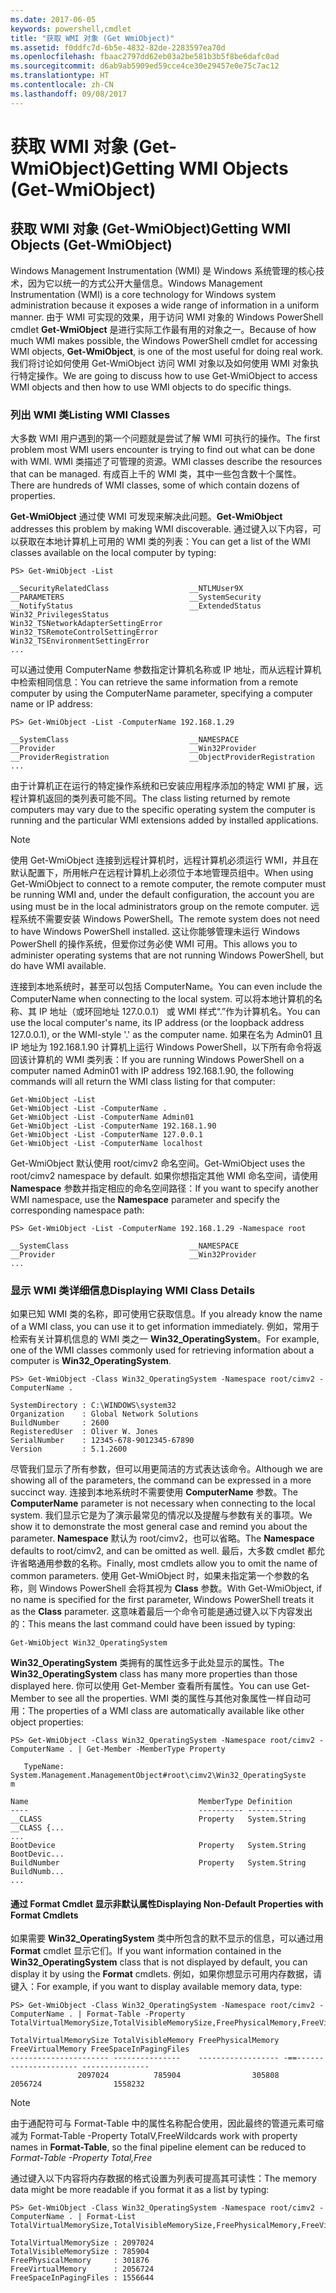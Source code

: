```yaml
---
ms.date: 2017-06-05
keywords: powershell,cmdlet
title: "获取 WMI 对象 (Get WmiObject)"
ms.assetid: f0ddfc7d-6b5e-4832-82de-2283597ea70d
ms.openlocfilehash: fbaac2797dd62eb03a2be581b3b5f8be6dafc0ad
ms.sourcegitcommit: d6ab9ab5909ed59cce4ce30e29457e0e75c7ac12
ms.translationtype: HT
ms.contentlocale: zh-CN
ms.lasthandoff: 09/08/2017
---
```

# <a name="getting-wmi-objects-get-wmiobject"></a><span data-ttu-id="bf758-103">获取 WMI 对象 (Get-WmiObject)</span><span class="sxs-lookup"><span data-stu-id="bf758-103">Getting WMI Objects (Get-WmiObject)</span></span>

## <a name="getting-wmi-objects-get-wmiobject"></a><span data-ttu-id="bf758-104">获取 WMI 对象 (Get-WmiObject)</span><span class="sxs-lookup"><span data-stu-id="bf758-104">Getting WMI Objects (Get-WmiObject)</span></span>
<span data-ttu-id="bf758-105">Windows Management Instrumentation (WMI) 是 Windows 系统管理的核心技术，因为它以统一的方式公开大量信息。</span><span class="sxs-lookup"><span data-stu-id="bf758-105">Windows Management Instrumentation (WMI) is a core technology for Windows system administration because it exposes a wide range of information in a uniform manner.</span></span> <span data-ttu-id="bf758-106">由于 WMI 可实现的效果，用于访问 WMI 对象的 Windows PowerShell cmdlet **Get-WmiObject** 是进行实际工作最有用的对象之一。</span><span class="sxs-lookup"><span data-stu-id="bf758-106">Because of how much WMI makes possible, the Windows PowerShell cmdlet for accessing WMI objects, **Get-WmiObject**, is one of the most useful for doing real work.</span></span> <span data-ttu-id="bf758-107">我们将讨论如何使用 Get-WmiObject 访问 WMI 对象以及如何使用 WMI 对象执行特定操作。</span><span class="sxs-lookup"><span data-stu-id="bf758-107">We are going to discuss how to use Get-WmiObject to access WMI objects and then how to use WMI objects to do specific things.</span></span>

### <a name="listing-wmi-classes"></a><span data-ttu-id="bf758-108">列出 WMI 类</span><span class="sxs-lookup"><span data-stu-id="bf758-108">Listing WMI Classes</span></span>
<span data-ttu-id="bf758-109">大多数 WMI 用户遇到的第一个问题就是尝试了解 WMI 可执行的操作。</span><span class="sxs-lookup"><span data-stu-id="bf758-109">The first problem most WMI users encounter is trying to find out what can be done with WMI.</span></span> <span data-ttu-id="bf758-110">WMI 类描述了可管理的资源。</span><span class="sxs-lookup"><span data-stu-id="bf758-110">WMI classes describe the resources that can be managed.</span></span> <span data-ttu-id="bf758-111">有成百上千的 WMI 类，其中一些包含数十个属性。</span><span class="sxs-lookup"><span data-stu-id="bf758-111">There are hundreds of WMI classes, some of which contain dozens of properties.</span></span>

<span data-ttu-id="bf758-112">**Get-WmiObject** 通过使 WMI 可发现来解决此问题。</span><span class="sxs-lookup"><span data-stu-id="bf758-112">**Get-WmiObject** addresses this problem by making WMI discoverable.</span></span> <span data-ttu-id="bf758-113">通过键入以下内容，可以获取在本地计算机上可用的 WMI 类的列表：</span><span class="sxs-lookup"><span data-stu-id="bf758-113">You can get a list of the WMI classes available on the local computer by typing:</span></span>

```
PS> Get-WmiObject -List

__SecurityRelatedClass                  __NTLMUser9X
__PARAMETERS                            __SystemSecurity
__NotifyStatus                          __ExtendedStatus
Win32_PrivilegesStatus                  Win32_TSNetworkAdapterSettingError
Win32_TSRemoteControlSettingError       Win32_TSEnvironmentSettingError
...
```

<span data-ttu-id="bf758-114">可以通过使用 ComputerName 参数指定计算机名称或 IP 地址，而从远程计算机中检索相同信息：</span><span class="sxs-lookup"><span data-stu-id="bf758-114">You can retrieve the same information from a remote computer by using the ComputerName parameter, specifying a computer name or IP address:</span></span>

```
PS> Get-WmiObject -List -ComputerName 192.168.1.29

__SystemClass                           __NAMESPACE
__Provider                              __Win32Provider
__ProviderRegistration                  __ObjectProviderRegistration
...
```

<span data-ttu-id="bf758-115">由于计算机正在运行的特定操作系统和已安装应用程序添加的特定 WMI 扩展，远程计算机返回的类列表可能不同。</span><span class="sxs-lookup"><span data-stu-id="bf758-115">The class listing returned by remote computers may vary due to the specific operating system the computer is running and the particular WMI extensions added by installed applications.</span></span>

> [!NOTE]
> <span data-ttu-id="bf758-116">使用 Get-WmiObject 连接到远程计算机时，远程计算机必须运行 WMI，并且在默认配置下，所用帐户在远程计算机上必须位于本地管理员组中。</span><span class="sxs-lookup"><span data-stu-id="bf758-116">When using Get-WmiObject to connect to a remote computer, the remote computer must be running WMI and, under the default configuration, the account you are using must be in the local administrators group on the remote computer.</span></span> <span data-ttu-id="bf758-117">远程系统不需要安装 Windows PowerShell。</span><span class="sxs-lookup"><span data-stu-id="bf758-117">The remote system does not need to have Windows PowerShell installed.</span></span> <span data-ttu-id="bf758-118">这让你能够管理未运行 Windows PowerShell 的操作系统，但爱你过务必使 WMI 可用。</span><span class="sxs-lookup"><span data-stu-id="bf758-118">This allows you to administer operating systems that are not running Windows PowerShell, but do have WMI available.</span></span>

<span data-ttu-id="bf758-119">连接到本地系统时，甚至可以包括 ComputerName。</span><span class="sxs-lookup"><span data-stu-id="bf758-119">You can even include the ComputerName when connecting to the local system.</span></span> <span data-ttu-id="bf758-120">可以将本地计算机的名称、其 IP 地址（或环回地址 127.0.0.1） 或 WMI 样式“.”作为计算机名。</span><span class="sxs-lookup"><span data-stu-id="bf758-120">You can use the local computer's name, its IP address (or the loopback address 127.0.0.1), or the WMI-style '.' as the computer name.</span></span> <span data-ttu-id="bf758-121">如果在名为 Admin01 且 IP 地址为 192.168.1.90 计算机上运行 Windows PowerShell，以下所有命令将返回该计算机的 WMI 类列表：</span><span class="sxs-lookup"><span data-stu-id="bf758-121">If you are running Windows PowerShell on a computer named Admin01 with IP address 192.168.1.90, the following commands will all return the WMI class listing for that computer:</span></span>

```
Get-WmiObject -List
Get-WmiObject -List -ComputerName .
Get-WmiObject -List -ComputerName Admin01
Get-WmiObject -List -ComputerName 192.168.1.90
Get-WmiObject -List -ComputerName 127.0.0.1
Get-WmiObject -List -ComputerName localhost
```

<span data-ttu-id="bf758-122">Get-WmiObject 默认使用 root/cimv2 命名空间。</span><span class="sxs-lookup"><span data-stu-id="bf758-122">Get-WmiObject uses the root/cimv2 namespace by default.</span></span> <span data-ttu-id="bf758-123">如果你想指定其他 WMI 命名空间，请使用 **Namespace** 参数并指定相应的命名空间路径：</span><span class="sxs-lookup"><span data-stu-id="bf758-123">If you want to specify another WMI namespace, use the **Namespace** parameter and specify the corresponding namespace path:</span></span>

```
PS> Get-WmiObject -List -ComputerName 192.168.1.29 -Namespace root

__SystemClass                           __NAMESPACE
__Provider                              __Win32Provider
...
```

### <a name="displaying-wmi-class-details"></a><span data-ttu-id="bf758-124">显示 WMI 类详细信息</span><span class="sxs-lookup"><span data-stu-id="bf758-124">Displaying WMI Class Details</span></span>
<span data-ttu-id="bf758-125">如果已知 WMI 类的名称，即可使用它获取信息。</span><span class="sxs-lookup"><span data-stu-id="bf758-125">If you already know the name of a WMI class, you can use it to get information immediately.</span></span> <span data-ttu-id="bf758-126">例如，常用于检索有关计算机信息的 WMI 类之一 **Win32_OperatingSystem**。</span><span class="sxs-lookup"><span data-stu-id="bf758-126">For example, one of the WMI classes commonly used for retrieving information about a computer is **Win32_OperatingSystem**.</span></span>

```
PS> Get-WmiObject -Class Win32_OperatingSystem -Namespace root/cimv2 -ComputerName .

SystemDirectory : C:\WINDOWS\system32
Organization    : Global Network Solutions
BuildNumber     : 2600
RegisteredUser  : Oliver W. Jones
SerialNumber    : 12345-678-9012345-67890
Version         : 5.1.2600
```

<span data-ttu-id="bf758-127">尽管我们显示了所有参数，但可以用更简洁的方式表达该命令。</span><span class="sxs-lookup"><span data-stu-id="bf758-127">Although we are showing all of the parameters, the command can be expressed in a more succinct way.</span></span> <span data-ttu-id="bf758-128">连接到本地系统时不需要使用 **ComputerName** 参数。</span><span class="sxs-lookup"><span data-stu-id="bf758-128">The **ComputerName** parameter is not necessary when connecting to the local system.</span></span> <span data-ttu-id="bf758-129">我们显示它是为了演示最常见的情况以及提醒与参数有关的事项。</span><span class="sxs-lookup"><span data-stu-id="bf758-129">We show it to demonstrate the most general case and remind you about the parameter.</span></span> <span data-ttu-id="bf758-130">**Namespace** 默认为 root/cimv2，也可以省略。</span><span class="sxs-lookup"><span data-stu-id="bf758-130">The **Namespace** defaults to root/cimv2, and can be omitted as well.</span></span> <span data-ttu-id="bf758-131">最后，大多数 cmdlet 都允许省略通用参数的名称。</span><span class="sxs-lookup"><span data-stu-id="bf758-131">Finally, most cmdlets allow you to omit the name of common parameters.</span></span> <span data-ttu-id="bf758-132">使用 Get-WmiObject 时，如果未指定第一个参数的名称，则 Windows PowerShell 会将其视为 **Class** 参数。</span><span class="sxs-lookup"><span data-stu-id="bf758-132">With Get-WmiObject, if no name is specified for the first parameter, Windows PowerShell treats it as the **Class** parameter.</span></span> <span data-ttu-id="bf758-133">这意味着最后一个命令可能是通过键入以下内容发出的：</span><span class="sxs-lookup"><span data-stu-id="bf758-133">This means the last command could have been issued by typing:</span></span>

```
Get-WmiObject Win32_OperatingSystem
```

<span data-ttu-id="bf758-134">**Win32_OperatingSystem** 类拥有的属性远多于此处显示的属性。</span><span class="sxs-lookup"><span data-stu-id="bf758-134">The **Win32_OperatingSystem** class has many more properties than those displayed here.</span></span> <span data-ttu-id="bf758-135">你可以使用 Get-Member 查看所有属性。</span><span class="sxs-lookup"><span data-stu-id="bf758-135">You can use Get-Member to see all the properties.</span></span> <span data-ttu-id="bf758-136">WMI 类的属性与其他对象属性一样自动可用：</span><span class="sxs-lookup"><span data-stu-id="bf758-136">The properties of a WMI class are automatically available like other object properties:</span></span>

```
PS> Get-WmiObject -Class Win32_OperatingSystem -Namespace root/cimv2 -ComputerName . | Get-Member -MemberType Property

   TypeName: System.Management.ManagementObject#root\cimv2\Win32_OperatingSyste
m

Name                                      MemberType Definition
----                                      ---------- ----------
__CLASS                                   Property   System.String __CLASS {...
...
BootDevice                                Property   System.String BootDevic...
BuildNumber                               Property   System.String BuildNumb...
...
```

#### <a name="displaying-non-default-properties-with-format-cmdlets"></a><span data-ttu-id="bf758-137">通过 Format Cmdlet 显示非默认属性</span><span class="sxs-lookup"><span data-stu-id="bf758-137">Displaying Non-Default Properties with Format Cmdlets</span></span>
<span data-ttu-id="bf758-138">如果需要 **Win32_OperatingSystem** 类中所包含的默不显示的信息，可以通过用 **Format** cmdlet 显示它们。</span><span class="sxs-lookup"><span data-stu-id="bf758-138">If you want information contained in the **Win32_OperatingSystem** class that is not displayed by default, you can display it by using the **Format** cmdlets.</span></span> <span data-ttu-id="bf758-139">例如，如果你想显示可用内存数据，请键入：</span><span class="sxs-lookup"><span data-stu-id="bf758-139">For example, if you want to display available memory data, type:</span></span>

```
PS> Get-WmiObject -Class Win32_OperatingSystem -Namespace root/cimv2 -ComputerName . | Format-Table -Property TotalVirtualMemorySize,TotalVisibleMemorySize,FreePhysicalMemory,FreeVirtualMemory,FreeSpaceInPagingFiles

TotalVirtualMemorySize TotalVisibleMemory FreePhysicalMemory FreeVirtualMemory FreeSpaceInPagingFiles
---------------------- ---------------    ------------------ -==--------------------- ---------------
               2097024          785904                305808           2056724                1558232
```

> [!NOTE]
> <span data-ttu-id="bf758-140">由于通配符可与 Format-Table 中的属性名称配合使用，因此最终的管道元素可缩减为 Format-Table -Property TotalV,Free</span><span class="sxs-lookup"><span data-stu-id="bf758-140">Wildcards work with property names in **Format-Table**, so the final pipeline element can be reduced to **Format-Table -Property Total*,Free*</span></span>

<span data-ttu-id="bf758-141">通过键入以下内容将内存数据的格式设置为列表可提高其可读性：</span><span class="sxs-lookup"><span data-stu-id="bf758-141">The memory data might be more readable if you format it as a list by typing:</span></span>

```
PS> Get-WmiObject -Class Win32_OperatingSystem -Namespace root/cimv2 -ComputerName . | Format-List TotalVirtualMemorySize,TotalVisibleMemorySize,FreePhysicalMemory,FreeVirtualMemory,FreeSpaceInPagingFiles

TotalVirtualMemorySize : 2097024
TotalVisibleMemorySize : 785904
FreePhysicalMemory     : 301876
FreeVirtualMemory      : 2056724
FreeSpaceInPagingFiles : 1556644
```

